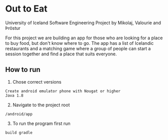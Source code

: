 # Out to Eat 

University of Iceland Software Engineering Project by Mikolaj, Valourie and Þröstur 
  
For this project we are building an app for those who are looking for a place to buy food, but don't know where to go. 
The app has a list of Icelandic restaurants and a matching game where a group of people can start a session together and find a place that suits everyone. 

## How to run
1. Chose correct versions 
```
Create android emulator phone with Nougat or higher
Java 1.8
```
2. Navigate to the project root
```
/android/app
```
3. To run the program first run
```
build gradle
```
